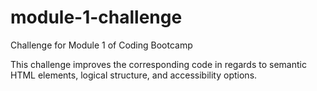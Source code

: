 # module-1-challenge
Challenge for Module 1 of Coding Bootcamp

This challenge improves the corresponding code in regards to semantic HTML elements, logical structure, and accessibility options.
